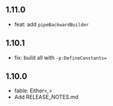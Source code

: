 ## 1.11.0
* feat: add `pipeBackwardBuilder`

## 1.10.1
* fix: build all with `-p:DefineConstants=`

## 1.10.0
* fable: Either<_,_>
* Add RELEASE_NOTES.md
